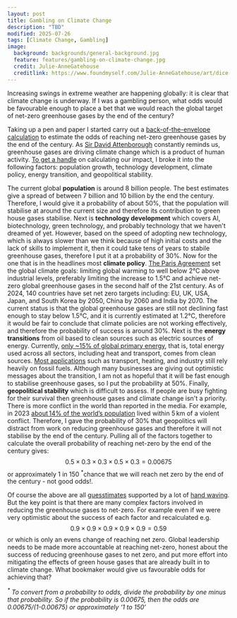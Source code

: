 ```yaml
---
layout: post
title: Gambling on Climate Change
description: "TBD"
modified: 2025-07-26
tags: [Climate Change, Gambling]
image:
  background: backgrounds/general-background.jpg
  feature: features/gambling-on-climate-change.jpg
  credit: Julie-AnneGatehouse
  creditlink: https://www.foundmyself.com/Julie-AnneGatehouse/art/dice-game-abstract/201083
---
```


Increasing swings in extreme weather are happening globally: it is clear that climate change is underway. If I was a gambling person, what odds would be favourable enough to place a bet that we would reach the global target of net-zero greenhouse gases by the end of the century?

Taking up a pen and paper I started carry out a [back-of-the-envelope calculation](https://en.wikipedia.org/wiki/Back-of-the-envelope_calculation) to estimate the odds of reaching net-zero greenhouse gases by the end of the century. As [Sir David Attenborough](https://www.bbc.co.uk/news/science-environment-51123638) constantly reminds us, greenhouse gases are driving climate change which is a product of human activity. [To get a handle](https://www.merriam-webster.com/dictionary/get%2Fhave%20a%20handle%20on) on calculating our impact, I broke it into the following factors: population growth, technology development, climate policy, energy transition, and geopolitical stability.

The current global <b>population</b> is around 8 billion people. The best estimates give a spread of between 7 billion and 10 billion by the end the century. Therefore, I would give it a probability of about  50%, that the population will stabilise at around the current size and therefore its contribution to green house gases stabilise. Next is <b>technology development</b> which covers AI, biotechnology, green technology, and probably technology that we haven't dreamed of yet. However, based on the speed of adopting new technology, which is always slower than we think because of high initial costs and the lack of skills to implement it, then it could take tens of years to stabile greenhouse gases, therefore I put it at a probability of 30%.  Now for the one that is in the headlines most <b>climate policy</b>. [The Paris Agreement](https://unfccc.int/process-and-meetings/the-paris-agreement) set the global climate goals: limiting global warming to well below 2°C above industrial levels, preferably limiting the increase to 1.5°C and achieve net-zero global greenhouse gases in the second half of the 21st century.  As of 2024, 140 countries have set net zero targets including: EU, UK, USA, Japan, and South Korea by 2050, China by 2060 and India by 2070. The current status is that the global greenhouse gases are still not declining fast enough to stay below 1.5°C, and it is currently estimated at 1.2°C, therefore it would be fair to conclude that climate policies are not working effectively, and therefore the probability of success is around 30%. Next is the <b>energy transitions</b> from oil based to clean sources such as electric sources of energy. Currently, [only ~15% of global primary energy](https://www.weforum.org/publications/fostering-effective-energy-transition-2025/in-full/sub-index-and-dimension-trends/), that is, total energy used across all sectors, including heat and transport, comes from clean sources. [Most applications](https://www.theguardian.com/environment/article/2024/may/08/renewable-energy-passes-30-of-worlds-electricity-supply) such as transport, heating, and industry still rely heavily on fossil fuels.  Although many businesses are giving out optimistic messages about the transition, I am not as hopeful that it will be fast enough to stabilise greenhouse gases, so I put the probability at 50%. Finally, <b>geopolitical stability</b> which is difficult to assess. If people are busy fighting for their survival then greenhouse gases and climate change isn't a priority. There is more conflict in the world than reported in the media. For example, in 2023 [about 14% of the world’s population](https://www.southampton.ac.uk/geography/news/2024/02/conflict-exposure-to-population.page) lived within 5 km of a violent conflict. Therefore, I gave the probability of 30% that geopolitics will distract from work on reducing greenhouse gases and therefore it will not stabilise by the end of the century.  Pulling all of the factors together to calculate the overall probability of reaching net-zero by the end of the century gives: $$0.5 \times 0.3 \times 0.3 \times 0.5 \times 0.3 = 0.00675 $$ or approximately 1 in 150 <sup>*</sup>chance that we will reach net zero by the end of the century - not good odds!.

Of course the above are all [guesstimates](https://en.wikipedia.org/wiki/Guesstimate) supported by a lot of [hand waving](https://en.wikipedia.org/wiki/Hand-waving). But the key point is that there are many complex factors involved in reducing the greenhouse gases to net-zero. For example even if we were very optimistic about the success of each factor and recalculated e.g. $$0.9 \times 0.9 \times 0.9 \times 0.9 \times 0.9 = 0.59$$ or which is only an evens change of reaching net zero. Global leadership needs to be made more accountable at reaching net-zero, honest about the success of reducing greenhouse gases to net zero, and put more effort into mitigating the effects of green house gases that are already built in to climate change. What bookmaker would give us favourable odds for achieving that?

<i><sup>*</sup> To convert from a probability to odds, divide the probability by one minus that probability. So if the probability is 0.00675, then the odds are 0.00675/(1-0.00675) or approximately ‘1 to 150’
</i>

